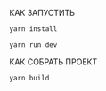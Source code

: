 КАК ЗАПУСТИТЬ

```sh
yarn install
```
```sh
yarn run dev
```

КАК СОБРАТЬ ПРОЕКТ

```sh
yarn build
```